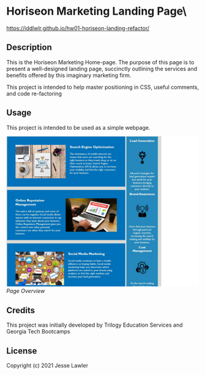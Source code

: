 # Horiseon Marketing Landing Page\
https://jddlwlr.github.io/hw01-horiseon-landing-refactor/

## Description

This is the Horiseon Marketing Home-page. The purpose of this page is to present a well-designed landing page, succinctly outlining the services and benefits offered by this imaginary marketing firm. 

This project is intended to help master positioning in CSS, useful comments, and code re-factoring

## Usage

This project is intended to be used as a simple webpage. 


![Page Overview](assets\images\LandingPageOverview.jpg)
*Page Overview*

## Credits

This project was initially developed by Trilogy Education Services and Georgia Tech Bootcamps


## License

Copyright (c) 2021 Jesse Lawler
